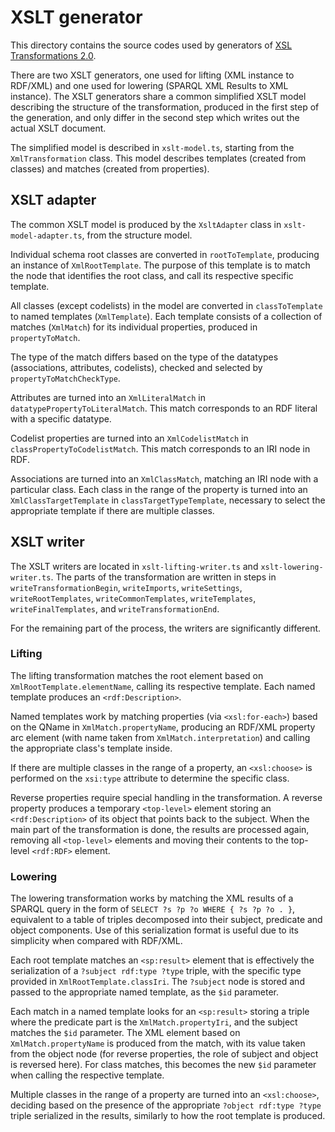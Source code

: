 # XSLT generator

This directory contains the source codes used by generators of [XSL Transformations 2.0](https://www.w3.org/TR/xslt20/).

There are two XSLT generators, one used for lifting (XML instance to RDF/XML) and one used for lowering (SPARQL XML Results to XML instance). The XSLT generators share a common simplified XSLT model describing the structure of the transformation, produced in the first step of the generation, and only differ in the second step which writes out the actual XSLT document.

The simplified model is described in `xslt-model.ts`, starting from the `XmlTransformation` class. This model describes templates (created from classes) and matches (created from properties).

## XSLT adapter

The common XSLT model is produced by the `XsltAdapter` class in `xslt-model-adapter.ts`, from the structure model.

Individual schema root classes are converted in `rootToTemplate`, producing an instance of `XmlRootTemplate`. The purpose of this template is to match the node that identifies the root class, and call its respective specific template.

All classes (except codelists) in the model are converted in `classToTemplate` to named templates (`XmlTemplate`). Each template consists of a collection of matches (`XmlMatch`) for its individual properties, produced in `propertyToMatch`.

The type of the match differs based on the type of the datatypes (associations, attributes, codelists), checked and selected by `propertyToMatchCheckType`.

Attributes are turned into an `XmlLiteralMatch` in `datatypePropertyToLiteralMatch`. This match corresponds to an RDF literal with a specific datatype.

Codelist properties are turned into an `XmlCodelistMatch` in `classPropertyToCodelistMatch`. This match corresponds to an IRI node in RDF.

Associations are turned into an `XmlClassMatch`, matching an IRI node with a particular class. Each class in the range of the property is turned into an `XmlClassTargetTemplate` in `classTargetTypeTemplate`, necessary to select the appropriate template if there are multiple classes.

## XSLT writer

The XSLT writers are located in `xslt-lifting-writer.ts` and `xslt-lowering-writer.ts`. The parts of the transformation are written in steps in `writeTransformationBegin`, `writeImports`, `writeSettings`, `writeRootTemplates`, `writeCommonTemplates`, `writeTemplates`, `writeFinalTemplates`, and `writeTransformationEnd`.

For the remaining part of the process, the writers are significantly different.

### Lifting

The lifting transformation matches the root element based on `XmlRootTemplate.elementName`, calling its respective template. Each named template produces an `<rdf:Description>`.

Named templates work by matching properties (via `<xsl:for-each>`) based on the QName in `XmlMatch.propertyName`, producing an RDF/XML property arc element (with name taken from `XmlMatch.interpretation`) and calling the appropriate class's template inside.

If there are multiple classes in the range of a property, an `<xsl:choose>` is performed on the `xsi:type` attribute to determine the specific class.

Reverse properties require special handling in the transformation. A reverse property produces a temporary `<top-level>` element storing an `<rdf:Description>` of its object that points back to the subject. When the main part of the transformation is done, the results are processed again, removing all `<top-level>` elements and moving their contents to the top-level `<rdf:RDF>` element.

### Lowering

The lowering transformation works by matching the XML results of a SPARQL query in the form of `SELECT ?s ?p ?o WHERE { ?s ?p ?o . }`, equivalent to a table of triples decomposed into their subject, predicate and object components. Use of this serialization format is useful due to its simplicity when compared with RDF/XML.

Each root template matches an `<sp:result>` element that is effectively the serialization of a `?subject rdf:type ?type` triple, with the specific type provided in `XmlRootTemplate.classIri`. The `?subject` node is stored and passed to the appropriate named template, as the `$id` parameter.

Each match in a named template looks for an `<sp:result>` storing a triple where the predicate part is the `XmlMatch.propertyIri`, and the subject matches the `$id` parameter. The XML element based on `XmlMatch.propertyName` is produced from the match, with its value taken from the object node (for reverse properties, the role of subject and object is reversed here). For class matches, this becomes the new `$id` parameter when calling the respective template.

Multiple classes in the range of a property are turned into an `<xsl:choose>`, deciding based on the presence of the appropriate `?object rdf:type ?type` triple serialized in the results, similarly to how the root template is produced.